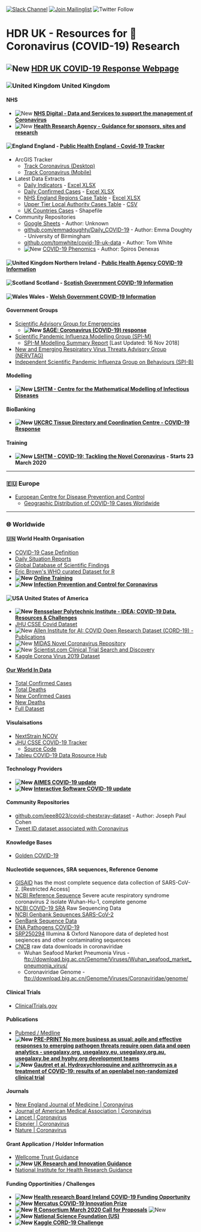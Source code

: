 [![Slack Channel](https://img.shields.io/badge/Slack-%23covid--19challenge-brightgreen)](https://healthdataresearchuk.slack.com/archives/CV5B38SF3) [![Join Mailinglist](https://img.shields.io/badge/Mailing%20list-%23covid--19challenge-yellow)](https://hdruk.us18.list-manage.com/subscribe?u=aebfef05d173a4888d1cde535&id=30d89c2c77) ![Twitter Follow](https://img.shields.io/twitter/follow/HDR_UK?style=social)

# HDR UK - Resources for 🦠 Coronavirus (COVID-19) Research 

##                 ![New](https://img.shields.io/badge/NEW-2020--03--20-red) [HDR UK COVID-19 Response Webpage](https://www.hdruk.ac.uk/covid-19/)

### ![United Kingdom](https://www.iconfinder.com/icons/16014/download/png/16) United Kingdom
#### NHS
  - ![New](https://img.shields.io/badge/NEW-2020--03--19-orange) **[NHS Digital - Data and Services to support the management of Coronavirus](https://digital.nhs.uk/news-and-events/latest-news/data-and-services-supporting-coronavirus)**
  - ![New](https://img.shields.io/badge/NEW-2020--03--19-orange) **[Health Research Agency - Guidance for sponsors, sites and research](https://www.hra.nhs.uk/planning-and-improving-research/policies-standards-legislation/covid-19-guidance-sponsors-sites-and-researchers/)**
#### ![England](https://www.iconfinder.com/icons/15853/download/png/16)󠁧󠁢󠁥󠁮󠁧󠁿 England - [Public Health England - Covid-19 Tracker](https://www.gov.uk/government/publications/covid-19-track-coronavirus-cases)
  - ArcGIS Tracker
    - [Track Coronavirus (Desktop)](https://www.arcgis.com/apps/opsdashboard/index.html#/f94c3c90da5b4e9f9a0b19484dd4bb14)
    - [Track Coronavirus (Mobile)](https://www.arcgis.com/apps/opsdashboard/index.html#/ae5dda8f86814ae99dde905d2a9070ae)
  - Latest Data Extracts
    - [Daily Indicators](https://www.arcgis.com/home/item.html?id=bc8ee90225644ef7a6f4dd1b13ea1d67) - [Excel XLSX](https://www.arcgis.com/sharing/rest/content/items/bc8ee90225644ef7a6f4dd1b13ea1d67/data)
    - [Daily Confirmed Cases](https://www.arcgis.com/home/item.html?id=e5fd11150d274bebaaf8fe2a7a2bda11) - [Excel XLSX](https://www.arcgis.com/sharing/rest/content/items/e5fd11150d274bebaaf8fe2a7a2bda11/data)
    - [NHS England Regions Case Table](https://www.arcgis.com/home/item.html?id=ca796627a2294c51926865748c4a56e8) - [Excel XLSX](https://www.arcgis.com/sharing/rest/content/items/ca796627a2294c51926865748c4a56e8/data)
    - [Upper Tier Local Authority Cases Table](https://www.arcgis.com/home/item.html?id=b684319181f94875a6879bbc833ca3a6) - [CSV](https://www.arcgis.com/sharing/rest/content/items/b684319181f94875a6879bbc833ca3a6/data)
    - [UK Countries Cases](https://www.arcgis.com/home/item.html?id=0490914464f849108e87800f1fcf6d2a) - Shapefile
  - Community Repositories
    - [Google Sheets](https://docs.google.com/spreadsheets/d/129bJR5Mgcr5qOQNc96CBWKFfjODToWKRiVKDEg5ybkU/edit#gid=259037066) - Author: Unknown
    - [github.com/emmadoughty/Daily_COVID-19](https://github.com/emmadoughty/Daily_COVID-19) - Author: Emma Doughty - University of Birmingham
    - [github.com/tomwhite/covid-19-uk-data](https://github.com/tomwhite/covid-19-uk-data) - Author: Tom White
    - ![New](https://img.shields.io/badge/NEW-2020--03--19-orange) [COVID-19 Phenomics](http://covid19-phenomics.org/) - Author: Spiros Denexas

#### ![United Kingdom](https://www.iconfinder.com/icons/16014/download/png/16) Northern Ireland - [Public Health Agency COVID-19 Information](https://www.publichealth.hscni.net/news/covid-19-coronavirus)
#### ![Scotland](https://www.iconfinder.com/icons/92325/download/png/16)󠁧󠁢󠁳󠁣󠁴󠁿 Scotland - [Scotish Government COVID-19 Information](https://www.gov.scot/coronavirus-covid-19/)
#### ![Wales](https://www.iconfinder.com/icons/2634461/download/png/16)󠁧󠁢󠁷󠁬󠁳󠁿 Wales - [Welsh Government COVID-19 Information](https://gov.wales/coronavirus)
#### Government Groups
  - [Scientific Advisory Group for Emergencies](https://www.gov.uk/government/groups/scientific-advisory-group-for-emergencies-sage)
    - **![New](https://img.shields.io/badge/NEW-2020--03--20-red) [SAGE: Coronavirus (COVID-19) response](https://www.gov.uk/government/groups/scientific-advisory-group-for-emergencies-sage-coronavirus-covid-19-response)**
  - [Scientific Pandemic Influenza Modelling Group (SPI-M)](https://www.gov.uk/government/groups/scientific-pandemic-influenza-subgroup-on-modelling)
    - [SPI-M Modelling Summary Report](https://www.gov.uk/government/publications/spi-m-publish-updated-modelling-summary) [Last Updated: 16 Nov 2018]
  - [New and Emerging Respiratory Virus Threats Advisory Group (NERVTAG)](https://www.gov.uk/government/groups/new-and-emerging-respiratory-virus-threats-advisory-group)
  - [Independent Scientific Pandemic Influenza Group on Behaviours (SPI-B)](https://assets.publishing.service.gov.uk/government/uploads/system/uploads/attachment_data/file/873732/07-role-of-behavioural-science-in-the-coronavirus-outbreak.pdf)
#### Modelling
  - **![New](https://img.shields.io/badge/NEW-2020--03--20-red) [LSHTM - Centre for the Mathematical Modelling of Infectious Diseases
](https://github.com/cmmid)**
#### BioBanking
  - **![New](https://img.shields.io/badge/NEW-2020--03--20-red) [UKCRC Tissue Directory and Coordination Centre - COVID-19 Response](https://biobankinguk.org/covid-19/)**
#### Training
  - **![New](https://img.shields.io/badge/NEW-2020--03--20-red) [LSHTM - COVID-19: Tackling the Novel Coronavirus](https://www.lshtm.ac.uk/study/courses/short-courses/free-online-courses/coronavirus) - Starts 23 March 2020**

<hr>

### 🇪🇺 Europe
- [European Centre for Disease Prevention and Control](https://www.ecdc.europa.eu/en/novel-coronavirus-china)
  - [Geographic Distribution of COVID-19 Cases Worldwide](https://www.ecdc.europa.eu/en/publications-data/download-todays-data-geographic-distribution-covid-19-cases-worldwide)

<hr>

### 🌐 Worldwide
#### 🇺🇳 World Health Organisation
  - [COVID-19 Case Definition](https://apps.who.int/iris/bitstream/handle/10665/331231/WHO-2019-nCoV-SurveillanceGuidance-2020.4-eng.pdf?sequence=1&isAllowed=y)
  - [Daily Situation Reports](https://www.who.int/emergencies/diseases/novel-coronavirus-2019/situation-reports/)
  - [Global Database of Scientific Findings](https://worldhealthorg-my.sharepoint.com/personal/garnicacarrenoj_who_int/_layouts/15/onedrive.aspx?id=%2Fpersonal%2Fgarnicacarrenoj%5Fwho%5Fint%2FDocuments%2FCOVID%2D19%2DDatabase%2DFiles&originalPath=aHR0cHM6Ly93b3JsZGhlYWx0aG9yZy1teS5zaGFyZXBvaW50LmNvbS86ZjovZy9wZXJzb25hbC9nYXJuaWNhY2FycmVub2pfd2hvX2ludC9Fbnp4blNKdDY4cElxTEJ3UFlkcWtxY0IxS0hib0NBUUpSTjNta1R0M1pxREFBP3J0aW1lPTRZRnB0OVhKMTBn)
  - [Eric Brown's WHO curated Dataset for R](https://github.com/eebrown/data2019nCoV)
  - **![New](https://img.shields.io/badge/NEW-2020--03--20-red) [Online Training](https://www.who.int/emergencies/diseases/novel-coronavirus-2019/training/online-training)**
  - **![New](https://img.shields.io/badge/NEW-2020--03--20-red) [Infection Prevention and Control for Coronavirus](https://openwho.org/courses/COVID-19-IPC-EN)**
#### ![USA](https://www.iconfinder.com/icons/92407/download/png/16) United States of America
  - **![New](https://img.shields.io/badge/NEW-2020--03--20-red) [Rensselaer Polytechnic Institute - IDEA: COVID-19 Data, Resources & Challenges](https://idea.rpi.edu/covid-19-resources)**
  - [JHU CSSE Covid Dataset](https://github.com/CSSEGISandData/COVID-19/tree/master/csse_covid_19_data)
  - ![New](https://img.shields.io/badge/NEW-2020--03--19-orange) [Allen Institute for AI: COVID Open Research Dataset (CORD-19) - Publications](https://pages.semanticscholar.org/coronavirus-research)
  - ![New](https://img.shields.io/badge/NEW-2020--03--20-red) [MIDAS Novel Coronavirus Repository](https://github.com/midas-network/COVID-19)
- ![New](https://img.shields.io/badge/NEW-2020--03--19-orange) [Scientist.com Clinical Trial Search and Discovery](https://app.trialinsights.com/dashboard/rgZytYrGWPjoCnQqY?show=portfolio_summary&sort=last_update_posted&direction=desc&draw=0)
- [Kaggle Corona Virus 2019 Dataset](https://www.kaggle.com/sudalairajkumar/novel-corona-virus-2019-dataset)
#### [Our World In Data](https://ourworldindata.org/coronavirus)
  - [Total Confirmed Cases](https://covid.ourworldindata.org/data/total_cases.csv)
  - [Total Deaths](https://covid.ourworldindata.org/data/total_deaths.csv)
  - [New Confirmed Cases](https://covid.ourworldindata.org/data/new_cases.csv)
  - [New Deaths](https://covid.ourworldindata.org/data/new_deaths.csv)
  - [Full Dataset](https://covid.ourworldindata.org/data/full_data.csv)
#### Visulaisations
  - [NextStrain NCOV](https://nextstrain.org/ncov)
  - [JHU CSSE COVID-19 Tracker](https://gisanddata.maps.arcgis.com/apps/opsdashboard/index.html#/bda7594740fd40299423467b48e9ecf6)
    - [Source Code](https://github.com/CSSEGISandData/COVID-19)
  - [Tableu COVID-19 Data Rosource Hub](https://public.tableau.com/profile/covid.19.data.resource.hub#!/vizhome/COVID-19Cases_15840488375320/COVID-19Cases)
#### Technology Providers
  - **![New](https://img.shields.io/badge/NEW-2020--03--20-red) [AIMES COVID-19 update](https://www.aimes.uk/news-1577)**
  - **![New](https://img.shields.io/badge/NEW-2020--03--20-red) [Interactive Software COVID-19 update](https://www.interactivesoftware.co.uk/2020/03/20/interactive-software-limited-covid-19-update-and-business-continuity-plan/)**
#### Community Repositories
  - [github.com/ieee8023/covid-chestxray-dataset](https://github.com/ieee8023/covid-chestxray-dataset) - Author: Joseph Paul Cohen
  - [Tweet ID dataset associated with Coronavirus](https://github.com/echen102/COVID-19-TweetIDs)
#### Knowledge Bases
  - [Golden COVID-19](https://golden.com/wiki/Cluster%3A_COVID-19-ZXJX9AR)
#### Nucleotide sequences, SRA sequences, Reference Genome
  - [GISAID](https://www.gisaid.org/) has the most complete sequence data collection of SARS-CoV-2. [Restricted Access]
  - [NCBI Reference Sequence](https://www.ncbi.nlm.nih.gov/nuccore/NC_045512) Severe acute respiratory syndrome coronavirus 2 isolate Wuhan-Hu-1, complete genome
  - [NCBI COVID-19 SRA](https://www.ncbi.nlm.nih.gov/sra/?term=covid-19) Raw Sequencing Data
  - [NCBI Genbank Sequences SARS-CoV-2](https://www.ncbi.nlm.nih.gov/genbank/sars-cov-2-seqs/)
  - [GenBank Sequence Data](https://www.ncbi.nlm.nih.gov/labs/virus/vssi/#/virus?SeqType_s=Nucleotide&VirusLineage_ss=Wuhan%20seafood%20market%20pneumonia%20virus,%20taxid:2697049)
  - [ENA Pathogens COVID-19](https://www.ebi.ac.uk/ena/pathogens/covid-19)
  - [SRP250294](https://github.com/katarinabraun/SARS-CoV-2_sequencing) Illumina & Oxford Nanopore data of depleted host seqiences and other contaminating sequences
  - [CNCB](https://bigd.big.ac.cn/ncov/?lang=en) raw data downloads in coronaviridae
    - Wuhan Seafood Market Pneumonia Virus - ftp://download.big.ac.cn/Genome/Viruses/Wuhan_seafood_market_pneumonia_virus/
    - Coronaviridae Genome - ftp://download.big.ac.cn/Genome/Viruses/Coronaviridae/genome/
#### Clinical Trials
  - [ClinicalTrials.gov](https://clinicaltrials.gov/ct2/results?cond=%22wuhan+coronavirus%22)
#### Publications
  - [Pubmed / Medline](https://pubmed.ncbi.nlm.nih.gov/?term=%28%28wuhan%5BAll+Fields%5D+AND+%28%22coronavirus%22%5BMeSH+Terms%5D+OR+%22coronavirus%22%5BAll+Fields%5D%29%29+AND+2019%2F12%5BPDAT%5D+%3A+2030%5BPDAT%5D%29+OR+2019-nCoV%5BAll+Fields%5D+OR+2019nCoV%5BAll+Fields%5D+OR+COVID-19%5BAll+Fields%5D+OR+SARS-CoV-2%5BAll+Fields%5D)
  - **![New](https://img.shields.io/badge/NEW-2020--03--20-red) [PRE-PRINT No more business as usual: agile and effective responses to emerging pathogen threats require open data and open analytics - usegalaxy.org, usegalaxy.eu, usegalaxy.org.au, usegalaxy.be and hyphy.org development teams](https://doi.org/10.1101/2020.02.21.959973)**
  - **![New](https://img.shields.io/badge/NEW-2020--03--20-red) [Gautret et al. Hydroxychloroquine and azithromycin as a treatment of COVID-19: results of an openlabel non-randomized clinical trial](https://www.mediterranee-infection.com/wp-content/uploads/2020/03/Hydroxychloroquine_final_DOI_IJAA.pdf)**
#### Journals
  - [New England Journal of Medicine | Coronavirus](https://www.nejm.org/coronavirus)
  - [Journal of American Medical Association | Coronavirus](https://jamanetwork.com/journals/jama/pages/coronavirus-alert)
  - [Lancet | Coronavirus](https://www.thelancet.com/coronavirus)
  - [Elsevier | Coronavirus](https://www.elsevier.com/connect/coronavirus-information-center)
  - [Nature | Coronavirus](https://www.nature.com/subjects/sars-virus)
#### Grant Application / Holder Information
  - [Wellcome Trust Guidance](https://wellcome.ac.uk/grant-funding/guidance/coronavirus-covid-19-information-grant-applicants-and-grantholders)
  - **![New](https://img.shields.io/badge/NEW-2020--03--19-orange) [UK Research and Innovation Guidance](https://www.ukri.org/news/coronavirus-impact-on-ukri-supported-research/)**
  - [National Institute for Health Research Guidance](https://www.nihr.ac.uk/news/dhsc-issues-guidance-on-the-impact-on-covid-19-on-research-funded-or-supported-by-nihr/24469)
#### Funding Opportinities / Challenges
  - **![New](https://img.shields.io/badge/NEW-2020--03--19-orange) [Health research Board Ireland COVID-19 Funding Opportunity](https://www.hrb.ie/news/latest-news/news-story/article/covid-19-pandemic-rapid-response-funding-opportunity/)**
  - **![New](https://img.shields.io/badge/NEW-2020--03--19-orange) [Mercatus COVID-19 Innovation Prize](https://www.mercatus.org/features/mercatus-launches-prize-fund-combat-covid-19)**
  - **![New](https://img.shields.io/badge/NEW-2020--03--20-red) [R Consortium March 2020 Call for Proposals](https://www.r-consortium.org/blog/2020/03/11/march-2020-isc-call-for-proposals)** ![New](https://img.shields.io/badge/Deadline-2020--04--02-blue)
  - **![New](https://img.shields.io/badge/NEW-2020--03--20-red) [National Science Foundation (US)](https://www.nsf.gov/pubs/2020/nsf20052/nsf20052.jsp?org=NSF)**
  - **![New](https://img.shields.io/badge/NEW-2020--03--20-red) [Kaggle CORD-19 Challenge](https://www.kaggle.com/allen-institute-for-ai/CORD-19-research-challenge)**
